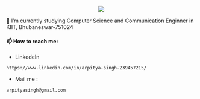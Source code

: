 <p align="center">
  <img src="https://readme-typing-svg.herokuapp.com/?lines=👋+Hi,+I'm+Arpitya+Kumar+Singh!;👀+I’m+interested+in+Data+Analytics+,+Cloud+Computing+SDE+AI+ML.;🌱+I’m+studying+in+3rd+year;&font=Fira%20Code&center=true&width=380&height=50&duration=4000&pause=1000">
</p>
🧠 I’m currently studying Computer Science and Communication Enginner in KIIT, Bhubaneswar-751024
  
  #### 📫 How to reach me:
  
  - LinkedeIn
  
  ```https://www.linkedin.com/in/arpitya-singh-239457215/```
  
  - Mail me :
  
  ```arpityasingh@gmail.com```
  
  


